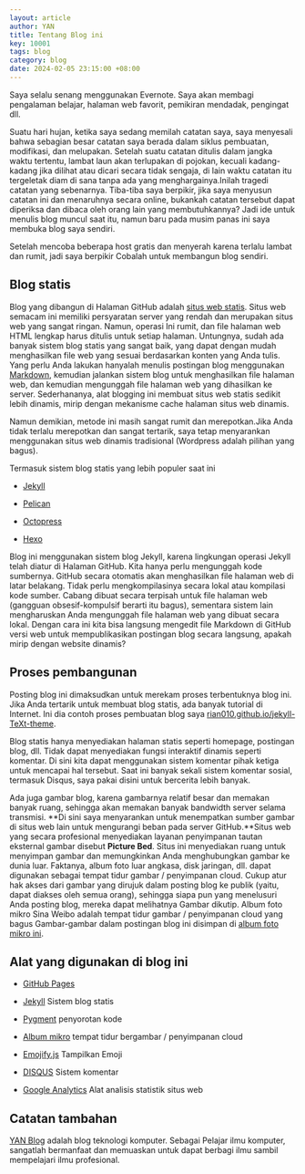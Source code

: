 ```yaml
---
layout: article
author: YAN
title: Tentang Blog ini
key: 10001
tags: blog
category: blog
date: 2024-02-05 23:15:00 +08:00
---
```


Saya selalu senang menggunakan Evernote. Saya akan membagi pengalaman belajar, halaman web favorit, pemikiran mendadak, pengingat dll.

<!--more-->

Suatu hari hujan, ketika saya sedang memilah catatan saya, saya menyesali bahwa sebagian besar catatan saya berada dalam siklus pembuatan, modifikasi, dan melupakan. Setelah suatu catatan ditulis dalam jangka waktu tertentu, lambat laun akan terlupakan di pojokan, kecuali kadang-kadang jika dilihat atau dicari secara tidak sengaja, di lain waktu catatan itu tergeletak diam di sana tanpa ada yang menghargainya.Inilah tragedi catatan yang sebenarnya. Tiba-tiba saya berpikir, jika saya menyusun catatan ini dan menaruhnya secara online, bukankah catatan tersebut dapat diperiksa dan dibaca oleh orang lain yang membutuhkannya? Jadi ide untuk menulis blog muncul saat itu, namun baru pada musim panas ini saya membuka blog saya sendiri.

Setelah mencoba beberapa host gratis dan menyerah karena terlalu lambat dan rumit, jadi saya berpikir Cobalah untuk membangun blog sendiri. 

## Blog statis

Blog yang dibangun di Halaman GitHub adalah [situs web statis](https://id.wikipedia.org/wiki/Situs_web#Situs_web_statis). Situs web semacam ini memiliki persyaratan server yang rendah dan merupakan situs web yang sangat ringan. Namun, operasi Ini rumit, dan file halaman web HTML lengkap harus ditulis untuk setiap halaman. Untungnya, sudah ada banyak sistem blog statis yang sangat baik, yang dapat dengan mudah menghasilkan file web yang sesuai berdasarkan konten yang Anda tulis. Yang perlu Anda lakukan hanyalah menulis postingan blog menggunakan [Markdown](https://id.wikipedia.org/wiki/Markdown), kemudian jalankan sistem blog untuk menghasilkan file halaman web, dan kemudian mengunggah file halaman web yang dihasilkan ke server. Sederhananya, alat blogging ini membuat situs web statis sedikit lebih dinamis, mirip dengan mekanisme cache halaman situs web dinamis.

Namun demikian, metode ini masih sangat rumit dan merepotkan.Jika Anda tidak terlalu merepotkan dan sangat tertarik, saya tetap menyarankan menggunakan situs web dinamis tradisional (Wordpress adalah pilihan yang bagus).

Termasuk sistem blog statis yang lebih populer saat ini

- [Jekyll](https://github.com/jekyll/)

- [Pelican](https://github.com/getpelican/pelican)

- [Octopress](https://github.com/imathis/octopress)

- [Hexo](https://github.com/hexojs/hexo/)

Blog ini menggunakan sistem blog Jekyll, karena lingkungan operasi Jekyll telah diatur di Halaman GitHub. Kita hanya perlu mengunggah kode sumbernya. GitHub secara otomatis akan menghasilkan file halaman web di latar belakang. Tidak perlu mengkompilasinya secara lokal atau kompilasi kode sumber. Cabang dibuat secara terpisah untuk file halaman web (gangguan obsesif-kompulsif berarti itu bagus), sementara sistem lain mengharuskan Anda mengunggah file halaman web yang dibuat secara lokal. Dengan cara ini kita bisa langsung mengedit file Markdown di GitHub versi web untuk mempublikasikan postingan blog secara langsung, apakah mirip dengan website dinamis?

## Proses pembangunan

Posting blog ini dimaksudkan untuk merekam proses terbentuknya blog ini. Jika Anda tertarik untuk membuat blog statis, ada banyak tutorial di Internet. Ini dia contoh proses pembuatan blog saya [rian010.github.io/jekyll-TeXt-theme](https://rian010.github.io/jekyll-TeXt-theme/).

Blog statis hanya menyediakan halaman statis seperti homepage, postingan blog, dll. Tidak dapat menyediakan fungsi interaktif dinamis seperti komentar. Di sini kita dapat menggunakan sistem komentar pihak ketiga untuk mencapai hal tersebut. Saat ini banyak sekali sistem komentar sosial, termasuk Disqus, saya pakai disini untuk bercerita lebih banyak.

Ada juga gambar blog, karena gambarnya relatif besar dan memakan banyak ruang, sehingga akan memakan banyak bandwidth server selama transmisi. **Di sini saya menyarankan untuk menempatkan sumber gambar di situs web lain untuk mengurangi beban pada server GitHub.**Situs web yang secara profesional menyediakan layanan penyimpanan tautan eksternal gambar disebut **Picture Bed**. Situs ini menyediakan ruang untuk menyimpan gambar dan memungkinkan Anda menghubungkan gambar ke dunia luar. Faktanya, album foto luar angkasa, disk jaringan, dll. dapat digunakan sebagai tempat tidur gambar / penyimpanan cloud. Cukup atur hak akses dari gambar yang dirujuk dalam posting blog ke publik (yaitu, dapat diakses oleh semua orang), sehingga siapa pun yang menelusuri Anda posting blog, mereka dapat melihatnya Gambar dikutip. Album foto mikro Sina Weibo adalah tempat tidur gambar / penyimpanan cloud yang bagus Gambar-gambar dalam postingan blog ini disimpan di [album foto mikro ini](http://photo.weibo.com/1941806611/albums).

## Alat yang digunakan di blog ini

- [GitHub Pages](https://pages.github.com/)

- [Jekyll](https://github.com/jekyll/) Sistem blog statis

- [Pygment](http://pygments.org/) penyorotan kode

- [Album mikro](http://photo.weibo.com/) tempat tidur bergambar / penyimpanan cloud

- [Emojify.js](https://github.com/Ranks/emojify.js) Tampilkan Emoji

- [DISQUS](https://disqus.com/) Sistem komentar

- [Google Analytics](https://www.google.com/analytics/) Alat analisis statistik situs web

## Catatan tambahan

[YAN Blog](https://rian010.github.io/blog) adalah blog teknologi komputer. Sebagai Pelajar ilmu komputer, sangatlah bermanfaat dan memuaskan untuk dapat berbagi ilmu sambil mempelajari ilmu profesional.
